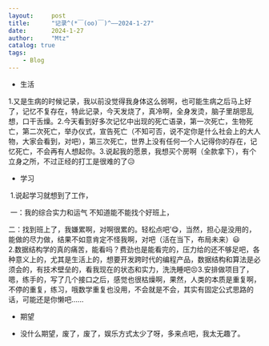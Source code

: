 ```yaml
---
layout:     post
title:      "记录^(*￣(oo)￣)^——2024-1-27"
date:       2024-1-27
author:     "Mtz"
catalog: true
tags:
    - Blog
---
```


*  生活

​                1.又是生病的时候记录，我以前没觉得我身体这么弱啊，也可能生病之后马上好了，记忆不复存在，特此记录，今天发烧了，真冷啊，全身发烫，脑子里胡思乱想，口干舌燥。
​                       2.今天看到好多次记忆中出现的死亡语录，第一次死亡，生物死亡，第二次死亡，举办仪式，宣告死亡（不知可否，说不定你是什么社会上的大人物，大家会看到，对吧），第三次死亡，世界上没有任何一个人记得你的存在，记忆死亡，不会再有人想起你。
​                        3.说起我的愿景，我想买个房啊（全款拿下），有个立身之所，不过正经的打工是很难的了😥

* 学习  

​             1.说起学习就想到了工作，    

​                              一：我的综合实力和运气 不知道能不能找个好班上，

​                             二：找到班上了，我嫌累啊，对啊很累的。轻松点吧’😋，当然，担心是没用的，能做的尽力做，结果不如意肯定不怪我啊，对吧（活在当下，布局未来）😃                     
​                    2.数据结构学的真的痛苦，能看吗？费劲也是能看完的，压力给的还不够足吧，各种意义上的，尤其是生活上的，想要开发跨时代的编程产品，数据结构和算法是必须会的，有技术壁垒的，看我现在的状态和实力，洗洗睡吧😣
​                    3.安排做项目了，嗯，练手的，写了几个接口之后，感觉也很枯燥啊，果然，人类的本质是重复啊，不停的重复，练习，哦数学重复也没用，不会就是不会，其实有固定公式思路的话，可能还是你懒吧......

*  期望 

 * 没什么期望，废了，废了，娱乐方式太少了呀，多来点吧，我太无趣了。


​       


